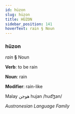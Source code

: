 ```yaml
---
id: hüzon
slug: hüzon
title: HÜZON
sidebar_position: 141
hoverText: rain § Noun
---
```


### hüzon

*rain* **§** Noun

**Verb**: to be rain

**Noun**: rain

**Modifier**: rain-like

Malay هوجن hujan /hud͡ʒan/

*Austronesian Language Family*